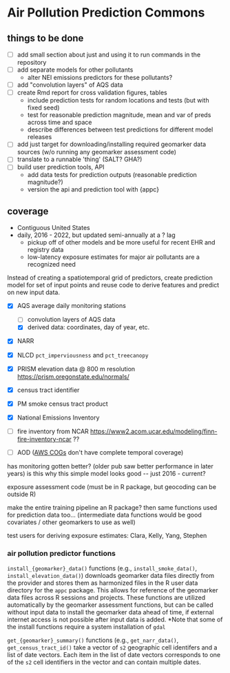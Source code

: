 # Air Pollution Prediction Commons

## things to be done

- [ ] add small section about just and using it to run commands in the repository
- [ ] add separate models for other pollutants
  - alter NEI emissions predictors for these pollutants?
- [ ] add "convolution layers" of AQS data
- [ ] create Rmd report for cross validation figures, tables
  - include prediction tests for random locations and tests (but with fixed seed)
  - test for reasonable prediction magnitude, mean and var of preds across time and space
  - describe differences between test predictions for different model releases
- [ ] add just target for downloading/installing required geomarker data sources (w/o running any geomarker assessment code)
- [ ] translate to a runnable 'thing' (SALT? GHA?)
- [ ] build user prediction tools, API
  - add data tests for prediction outputs (reasonable prediction magnitude?)
  - version the api and prediction tool with {appc}

## coverage

- Contiguous United States
- daily, 2016 - 2022, but updated semi-annually at a ? lag
  - pickup off of other models and be more useful for recent EHR and registry data
  - low-latency exposure estimates for major air pollutants are a recognized need

Instead of creating a spatiotemporal grid of predictors, create prediction model for set of input points and reuse code to derive features and predict on new input data.

- [x] AQS average daily monitoring stations
  - [ ] convolution layers of AQS data
  - [x] derived data: coordinates, day of year, etc.
- [x] NARR
- [x] NLCD `pct_imperviousness` and `pct_treecanopy`
- [x] PRISM elevation data @ 800 m resolution https://prism.oregonstate.edu/normals/
- [x] census tract identifier
- [x] PM smoke census tract product
- [x] National Emissions Inventory
- [ ] fire inventory from NCAR https://www2.acom.ucar.edu/modeling/finn-fire-inventory-ncar ??
- [ ] AOD ([AWS COGs](https://www.earthdata.nasa.gov/engage/cloud-optimized-geotiffs#AOD) don't have complete temporal coverage)


has monitoring gotten better?  (older pub saw better performance in later years) is this why this simple model looks good -- just 2016 - current?

exposure assessment code (must be in R package, but geocoding can be outside R)

make the entire training pipeline an R package?  then same functions used for prediction data too... (intermediate data functions would be good covariates / other geomarkers to use as well)

test users for deriving exposure estimates: Clara, Kelly, Yang, Stephen

### air pollution predictor functions

`install_{geomarker}_data()` functions (e.g., `install_smoke_data()`, `install_elevation_data()`) downloads geomarker data files directly from the provider and stores them as harmonized files in the R user data directory for the `appc` package.  This allows for reference of the geomarker data files across R sessions and projects. These functions are utilized automatically by the geomarker assessment functions, but can be called without input data to install the geomarker data ahead of time, if external internet access is not possible after input data is added. *Note that some of the install functions require a system installation of `gdal`

`get_{geomarker}_summary()` functions (e.g., `get_narr_data()`, `get_census_tract_id()` take a vector of `s2` geographic cell identifers and a list of date vectors. Each item in the list of date vectors corresponds to one of the `s2` cell identifiers in the vector and can contain multiple dates.
